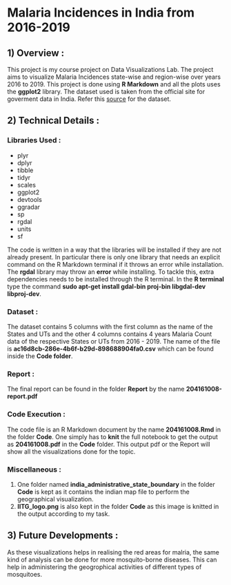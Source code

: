 # Malaria Incidences in India from 2016-2019

## 1) Overview :

This project is my course project on Data Visualizations Lab. The project aims to visualize Malaria Incidences state-wise and region-wise over years 2016 to 2019. This project is done using **R Markdown** and all the plots uses the **ggplot2** library. The dataset used is taken from the official site for goverment data in India. Refer this [source](https://visualize.data.gov.in/?inst=ac16d8cb-286e-4b6f-b29d-898688904fa0&vid=101827) for the dataset.


## 2) Technical Details :

### Libraries Used :

* plyr
* dplyr
* tibble
* tidyr
* scales
* ggplot2
* devtools
* ggradar
* sp
* rgdal
* units
* sf

The code is written in a way that the libraries will be installed if they are not already present. In particular there is only one library that needs an explicit command on the R Markdown terminal if it throws an error while installation. The **rgdal** library may throw an **error** while installing. To tackle this, extra dependencies needs to be installed through the R terminal. In the **R terminal** type the command **sudo apt-get install gdal-bin proj-bin libgdal-dev libproj-dev**.

### Dataset :

The dataset contains 5 columns with the first column as the name of the States and UTs and the other 4 columns contains 4 years Malaria Count data of the respective States or UTs from 2016 - 2019. The name of the file is **ac16d8cb-286e-4b6f-b29d-898688904fa0.csv** which can be found inside the **Code folder**.

### Report :

The final report can be found in the folder **Report** by the name **204161008-report.pdf**

### Code Execution :

The code file is an R Markdown document by the name **204161008.Rmd** in the folder **Code**. One simply has to **knit** the full notebook to get the output as **204161008.pdf** in the **Code** folder.
This output pdf or the Report will show all the visualizations done for the topic.

### Miscellaneous :

1. One folder named **india_administrative_state_boundary** in the folder **Code** is kept as it contains the indian map file to perform the geographical visualization.
2. **IITG_logo.png** is also kept in the folder **Code** as this image is knitted in the output according to my task.

## 3) Future Developments :

As these visualizations helps in realising the red areas for malria, the same kind of analysis can be done for more mosquito-borne diseases. This can help in administering the geogrophical activities of different types of mosquitoes.
